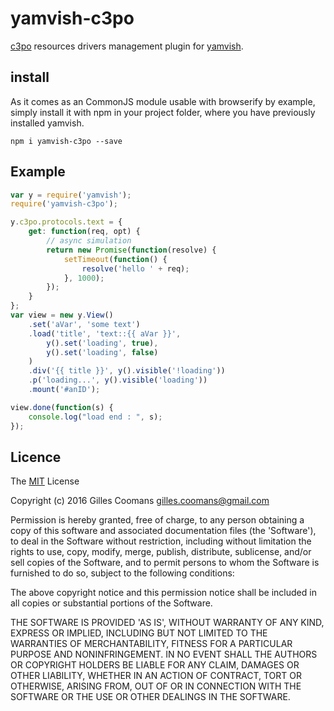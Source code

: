 # yamvish-c3po

[c3po](https://github.com/nomocas/c3po) resources drivers management plugin for [yamvish](https://github.com/nomocas/yamvish).

## install

As it comes as an CommonJS module usable with browserify by example, simply install it with npm in your project folder, where you have previously installed yamvish.
```
npm i yamvish-c3po --save
```

## Example

```javascript
var y = require('yamvish');
require('yamvish-c3po');

y.c3po.protocols.text = {
    get: function(req, opt) {
        // async simulation
        return new Promise(function(resolve) {
            setTimeout(function() {
                resolve('hello ' + req);
            }, 1000);
        });
    }
};
var view = new y.View()
    .set('aVar', 'some text')
    .load('title', 'text::{{ aVar }}',
        y().set('loading', true),
        y().set('loading', false)
    )
    .div('{{ title }}', y().visible('!loading'))
    .p('loading...', y().visible('loading'))
    .mount('#anID');

view.done(function(s) {
    console.log("load end : ", s);
});
```

## Licence

The [MIT](http://opensource.org/licenses/MIT) License

Copyright (c) 2016 Gilles Coomans <gilles.coomans@gmail.com>

Permission is hereby granted, free of charge, to any person obtaining a copy of this software and associated documentation files (the 'Software'), to deal in the Software without restriction, including without limitation the rights to use, copy, modify, merge, publish, distribute, sublicense, and/or sell copies of the Software, and to permit persons to whom the Software is furnished to do so, subject to the following conditions:

The above copyright notice and this permission notice shall be included in all copies or substantial portions of the Software.

THE SOFTWARE IS PROVIDED 'AS IS', WITHOUT WARRANTY OF ANY KIND, EXPRESS OR IMPLIED, INCLUDING BUT NOT LIMITED TO THE WARRANTIES OF MERCHANTABILITY, FITNESS FOR A PARTICULAR PURPOSE AND NONINFRINGEMENT. IN NO EVENT SHALL THE AUTHORS OR COPYRIGHT HOLDERS BE LIABLE FOR ANY CLAIM, DAMAGES OR OTHER LIABILITY, WHETHER IN AN ACTION OF CONTRACT, TORT OR OTHERWISE, ARISING FROM, OUT OF OR IN CONNECTION WITH THE SOFTWARE OR THE USE OR OTHER DEALINGS IN THE SOFTWARE.

